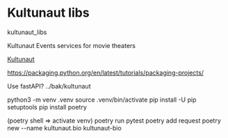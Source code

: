 # Kultunaut libs

kultunaut_libs

Kultunaut Events services for movie theaters

[Kultunaut](https://kultunaut.dk/)

https://packaging.python.org/en/latest/tutorials/packaging-projects/

Use fastAPI? ../bak/kultunaut

python3 -m venv .venv
source .venv/bin/activate
pip install -U pip setuptools
pip install poetry


(poetry shell => activate venv)
poetry run pytest
poetry add request
poetry new --name kultunaut.bio kultunaut-bio
